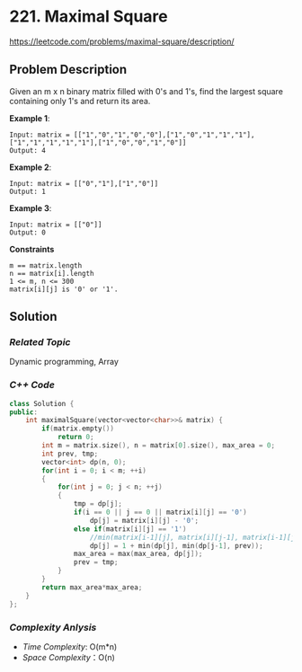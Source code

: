 # 221. Maximal Square
https://leetcode.com/problems/maximal-square/description/

## Problem Description

Given an m x n binary matrix filled with 0's and 1's, find the largest square containing only 1's and return its area.



**Example 1**:
```
Input: matrix = [["1","0","1","0","0"],["1","0","1","1","1"],["1","1","1","1","1"],["1","0","0","1","0"]]
Output: 4
```
**Example 2**:
```
Input: matrix = [["0","1"],["1","0"]]
Output: 1
```
**Example 3**:
```
Input: matrix = [["0"]]
Output: 0
```

**Constraints**
```
m == matrix.length
n == matrix[i].length
1 <= m, n <= 300
matrix[i][j] is '0' or '1'.
```

## Solution

### _Related Topic_
   Dynamic programming, Array

### _C++ Code_
```cpp
class Solution {
public:
    int maximalSquare(vector<vector<char>>& matrix) {
        if(matrix.empty())
            return 0;
        int m = matrix.size(), n = matrix[0].size(), max_area = 0;
        int prev, tmp;
        vector<int> dp(n, 0);
        for(int i = 0; i < m; ++i)
        {
            for(int j = 0; j < n; ++j)
            {
                tmp = dp[j];
                if(i == 0 || j == 0 || matrix[i][j] == '0')
                    dp[j] = matrix[i][j] - '0';
                else if(matrix[i][j] == '1')
                    //min(matrix[i-1][j], matrix[i][j-1], matrix[i-1][j-1])
                    dp[j] = 1 + min(dp[j], min(dp[j-1], prev));
                max_area = max(max_area, dp[j]);
                prev = tmp;
            }
        }
        return max_area*max_area;
    }
};
```

### _Complexity Anlysis_
- _Time Complexity_: O(m*n)
- _Space Complexity_：O(n)
